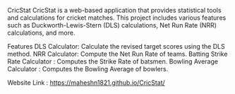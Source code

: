 CricStat
CricStat is a web-based application that provides statistical tools and calculations for cricket matches. This project includes various features such as Duckworth-Lewis-Stern (DLS) calculations, Net Run Rate (NRR) calculations, and more.

Features
DLS Calculator: Calculate the revised target scores using the DLS method.
NRR Calculator: Compute the Net Run Rate of teams.
Batting Strike Rate Calculator : Computes the Strike Rate of batsmen.
Bowling Average Calculator : Computes the Bowling Average of bowlers.

Website Link : https://maheshn1821.github.io/CricStat/
